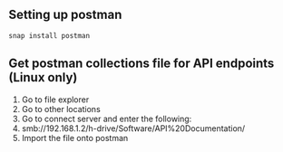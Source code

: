 ## Setting up postman

```
snap install postman
```
## Get postman collections file for API endpoints (Linux only)
1. Go to file explorer
2. Go to other locations
3. Go to connect server and enter the following:
  1. smb://192.168.1.2/h-drive/Software/API%20Documentation/
4. Import the file onto postman
